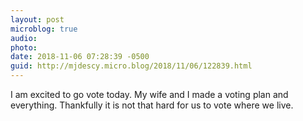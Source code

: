 ```yaml
---
layout: post
microblog: true
audio: 
photo: 
date: 2018-11-06 07:28:39 -0500
guid: http://mjdescy.micro.blog/2018/11/06/122839.html
---
```

I am excited to go vote today. My wife and I made a voting plan and everything. Thankfully it is not that hard for us to vote where we live. 
